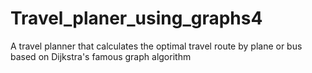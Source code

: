 # Travel_planer_using_graphs4
A travel planner that calculates the optimal travel route by plane or bus based on Dijkstra's famous graph algorithm

